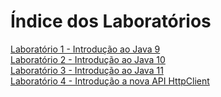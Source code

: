 # Índice dos Laboratórios

[Laboratório 1 - Introdução ao Java 9]()<br/>
[Laboratório 2 - Introdução ao Java 10]()<br/>
[Laboratório 3 - Introdução ao Java 11]()<br/>
[Laboratório 4 - Introdução a nova API HttpClient]()<br/>